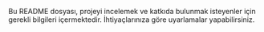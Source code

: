 
Bu README dosyası, projeyi incelemek ve katkıda bulunmak isteyenler için gerekli bilgileri içermektedir. İhtiyaçlarınıza göre uyarlamalar yapabilirsiniz.
